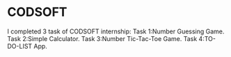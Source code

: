 # CODSOFT
I completed 3 task of CODSOFT internship:
Task 1:Number Guessing Game.
Task 2:Simple Calculator.
Task 3:Number Tic-Tac-Toe Game.
Task 4:TO-DO-LIST App.
